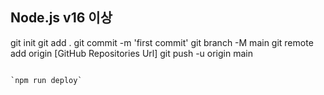 
## Node.js  v16  이상 
git init 
git add .
git commit -m 'first commit'
git branch -M main
git remote add origin [GitHub Repositories Url]
git push -u origin main
```

`npm run deploy` 
